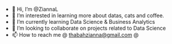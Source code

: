 - 👋 Hi, I’m @ZiannaL
- 👀 I’m interested in learning more about datas, cats and coffee.
- 🌱 I’m currently learning Data Science & Business Analytics
- 💞️ I’m looking to collaborate on projects related to Data Science
- 📫 How to reach me @ thabahzianna@gmail.com
 @
<!---
ZiannaL/ZiannaL is a ✨ special ✨ repository because its `README.md` (this file) appears on your GitHub profile.
You can click the Preview link to take a look at your changes.
--->
